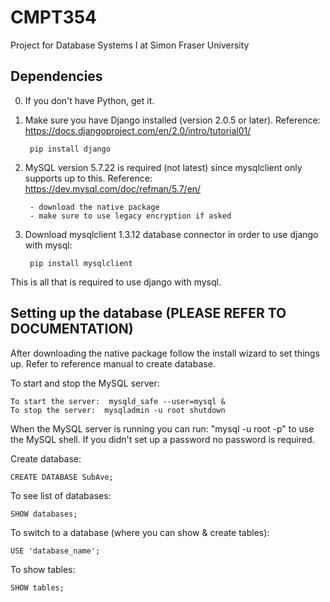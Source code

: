 # CMPT354
Project for Database Systems I at Simon Fraser University

## Dependencies

0. If you don't have Python, get it.

1. Make sure you have Django installed (version 2.0.5 or later). Reference: https://docs.djangoproject.com/en/2.0/intro/tutorial01/
    
        pip install django

2. MySQL version 5.7.22 is required (not latest) since mysqlclient only supports up to this. Reference: https://dev.mysql.com/doc/refman/5.7/en/
    
        - download the native package
        - make sure to use legacy encryption if asked


3. Download mysqlclient 1.3.12 database connector in order to use django with mysql:
    
        pip install mysqlclient


This is all that is required to use django with mysql.



## Setting up the database (PLEASE REFER TO DOCUMENTATION)

After downloading the native package follow the install wizard to set things up. Refer to reference manual to create database.

To start and stop the MySQL server:

    To start the server:  mysqld_safe --user=mysql &
    To stop the server:  mysqladmin -u root shutdown
  
  
When the MySQL server is running you can run: "mysql -u root -p" to use the MySQL shell. If you didn't set up a password no password is required.

Create database: 
    
    CREATE DATABASE SubAve;

To see list of databases: 
    
    SHOW databases;

To switch to a database (where you can show & create tables): 

    USE 'database_name';

To show tables: 

    SHOW tables;



